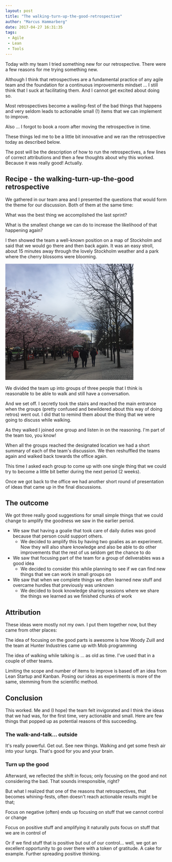 ```yaml
---
layout: post
title: "The walking-turn-up-the-good-retrospective"
author: "Marcus Hammarberg"
date: 2017-04-27 16:31:35
tags:
 - Agile
 - Lean
 - Tools
---
```


Today with my team I tried something new for our retrospective. There were a few reasons for me trying something new. 

Although I think that retrospectives are a fundamental practice of any agile team and the foundation for a continuous improvements mindset … I still think that I suck at facilitating them. And I cannot get excited about doing so. 

Most retrospectives become a wailing-fest of the bad things that happens and very seldom leads to actionable small (!) items that we can implement to improve.

Also … I forgot to book a room after moving the retrospective in time. 

These things led me to be a little bit innovative and we ran the retrospective today as described below. 

The post will be the description of how to run the retrospectives, a few lines of correct attributions and then a few thoughts about why this worked. Because it was really good! Actually.  

<a name='more'></a>

## Recipe - the walking-turn-up-the-good retrospective

We gathered in our team area and I presented the questions that would form the theme for our discussion. Both of them at the same time: 

What was the best thing we accomplished the last sprint? 

What is the smallest change we can do to increase the likelihood of that happening again? 

I then showed the team a well-known position on a map of Stockholm and said that we would go there and then back again. It was an easy stroll, about 15 minutes away through the lovely Stockholm weather and a park where the cherry blossoms were blooming. 

![A reflective stroll through a beautiful spring Stockholm](/img/strollThroughStockholm.png)

We divided the team up into groups of three people that I think is reasonable to be able to walk and still have a conversation. 

And we set off. I secretly took the stairs and reached the main entrance when the groups (pretty confused and bewildered about this way of doing retros) went out. I did that to remind them about the thing that we were going to discuss while walking. 

As they walked I joined one group and listen in on the reasoning. I'm part of the team too, you know! 

When all the groups reached the designated location we had a short summary of each of the team's discussion. We then reshuffled the teams again and walked back towards the office again. 

This time I asked each group to come up with one single thing that we could try to become a little bit better during the next period (2 weeks). 

Once we got back to the office we had another short round of presentation of ideas that came up in the final discussions. 

## The outcome

We got three really good suggestions for small simple things that we could change to amplify the goodness we saw in the earlier period. 

- We saw that having a goalie that took care of daily duties was good because that person could support others.
  - We decided to amplify this by having two goalies as an experiment. Now they will also share knowledge and also be able to do other improvements that the rest of us seldom get the chance to do
- We saw that focusing part of the team for a group of deliverables was a good idea
  - We decided to consider this while planning to see if we can find new things that we can work in small groups on
- We saw that when we complete things we often learned new stuff and overcame hurdles that previously was unknown
  - We decided to book knowledge sharing sessions where we share the things we learned as we finished chunks of work

## Attribution

These ideas were mostly not my own. I put them together now, but they came from other places:

The idea of focusing on the good parts is awesome is how Woody Zuill and the team at Hunter Industries came up with Mob programming

The idea of walking while talking is … as old as time. I've used that in a couple of other teams. 

Limiting the scope and number of items to improve is based off an idea from Lean Startup and Kanban. Posing our ideas as experiments is more of the same, stemming from the scientific method.

## Conclusion

This worked. Me and (I hope) the team felt invigorated and I think the ideas that we had was, for the first time, very actionable and small. Here are few things that popped up as potential reasons of this succeeding.

### The walk-and-talk… outside

It's really powerful. Get out. See new things. Walking and get some fresh air into your lungs. That's good for you and your brain. 

### Turn up the good

Afterward, we reflected the shift in focus; only focusing on the good and not considering the bad. That sounds irresponsible, right? 

But what I realized that one of the reasons that retrospectives, that becomes whining-fests, often doesn't reach actionable results might be that; 

Focus on negative (often) ends up focusing on stuff that we cannot control or change

Focus on positive stuff and amplifying it naturally puts focus on stuff that we are in control of

Or if we find stuff that is positive but out of our control… well, we got an excellent opportunity to go over there with a token of gratitude. A cake for example. Further spreading positive thinking. 